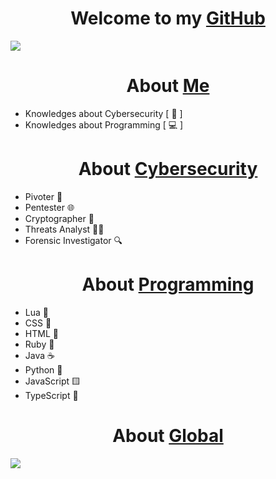
<h1 align="center">Welcome to my <a href="https://github.com/ofuscada">GitHub</a></h1>
</div>
<img src="https://media.discordapp.net/attachments/1200214997008134225/1204543112765247588/1ab47fcd-4dae-400c-b41e-331b0d1455d8.jpeg?ex=65d51d31&is=65c2a831&hm=a4ca04c6d9a30c1e4a2ca6693c532349cc268d62a9f1747e94976ac69cdb6368&=&format=webp&width=1214&height=683">


<h1 align="center">About <a href="https://media.discordapp.net/attachments/1103833205863354418/1204547211686322206/Cima_da_Conegliano2C_God_the_Father.png?ex=65d52102&is=65c2ac02&hm=82bd47c32412b35cc0fdb149c980a9ac9230b681621d6598a3e617b5377dede1&=&format=webp&quality=lossless">Me</a></h1>

- Knowledges about Cybersecurity [ 🔐 ] 
- Knowledges about Programming [ 💻 ]
</div>
</div>
</div>

<h1 align="center">About <a href="https://www.kali.org/">Cybersecurity</a></h1>

- Pivoter 📡
- Pentester 🌐
- Cryptographer 🔑
- Threats Analyst 🕵️‍♂️
- Forensic Investigator 🔍

<h1 align="center">About <a href="https://code.visualstudio.com/">Programming</a></h1>

- Lua 🌙
- CSS 🎨
- HTML 📄
- Ruby 💎
- Java ☕
- Python 🐍
- JavaScript 🟨
- TypeScript 📜

<h1 align="center">About <a href="https://es.louisvuitton.com/">Global</a></h1>
        <img src="https://skillicons.dev/icons?i=lua,css,html,ruby,java,python,javascript,typescript,vscode,linux&perline=8" />
</div>
